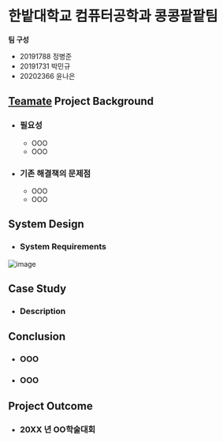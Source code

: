 # 한밭대학교 컴퓨터공학과 콩콩팥팥팀

**팀 구성**
- 20191788 정병준 
- 20191731 박민규
- 20202366 윤나은

## <u>Teamate</u> Project Background
- ### 필요성
  - OOO
  - OOO
- ### 기존 해결책의 문제점
  - OOO
  - OOO
  
## System Design
  - ### System Requirements
![image](https://github.com/HBNU-SWUNIV/come-capstone24-smart_farm/assets/165449816/3fa71607-6f49-48c3-8b12-2b4c5878e079)

    
## Case Study
  - ### Description
  
  
## Conclusion
  - ### OOO
  - ### OOO
  
## Project Outcome
- ### 20XX 년 OO학술대회 
